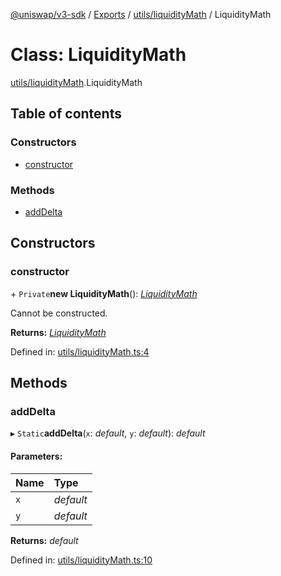 [@uniswap/v3-sdk](../README.md) / [Exports](../modules.md) / [utils/liquidityMath](../modules/utils_liquiditymath.md) / LiquidityMath

# Class: LiquidityMath

[utils/liquidityMath](../modules/utils_liquiditymath.md).LiquidityMath

## Table of contents

### Constructors

- [constructor](utils_liquiditymath.liquiditymath.md#constructor)

### Methods

- [addDelta](utils_liquiditymath.liquiditymath.md#adddelta)

## Constructors

### constructor

\+ `Private`**new LiquidityMath**(): [*LiquidityMath*](utils_liquiditymath.liquiditymath.md)

Cannot be constructed.

**Returns:** [*LiquidityMath*](utils_liquiditymath.liquiditymath.md)

Defined in: [utils/liquidityMath.ts:4](https://github.com/Uniswap/uniswap-v3-sdk/blob/4a7e393/src/utils/liquidityMath.ts#L4)

## Methods

### addDelta

▸ `Static`**addDelta**(`x`: *default*, `y`: *default*): *default*

#### Parameters:

| Name | Type |
| :------ | :------ |
| `x` | *default* |
| `y` | *default* |

**Returns:** *default*

Defined in: [utils/liquidityMath.ts:10](https://github.com/Uniswap/uniswap-v3-sdk/blob/4a7e393/src/utils/liquidityMath.ts#L10)

